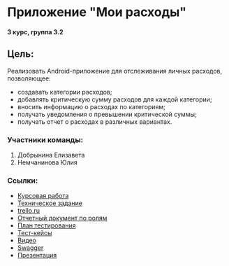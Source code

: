 # Приложение "Мои расходы"
#### 3 курс, группа 3.2
## Цель: 
Реализовать Android-приложение для отслеживания личных расходов, позволяющее:
- создавать категории расходов;
- добавлять критическую сумму расходов для каждой категории;
- вносить информацию о расходах по категориям;
- получать уведомления о превышении критической суммы;
- получать отчет о расходах в различных вариантах. 	 
### Участники команды:
1. Добрынина Елизавета
2. Немчанинова Юлия

### Ссылки:
- [Курсовая работа](https://github.com/liza-dobrynina/MyCosts/blob/master/Документация/Курсовая%20работа.docx)
- [Техническое задание](https://github.com/liza-dobrynina/MyCosts/blob/master/Документация/ТЗ.docx)
- [trello.ru](https://trello.com/b/iNYpPDFK/приложение-мои-расходы>)
- [Отчетный документ по ролям](https://github.com/liza-dobrynina/MyCosts/blob/master/Документация/Отчетный%20документ%20по%20ролям.docx)
- [План тестирования](https://github.com/liza-dobrynina/MyCosts/blob/master/Документация/План%20тестирования.docx)
- [Тест-кейсы](https://github.com/liza-dobrynina/MyCosts/blob/master/Документация/ТестКейсы.xlsx)
- [Видео](https://drive.google.com/open?id=1S2haa6A-gyx8zYf08Rgja4eaXWIopESe)
- [Swagger](http://157.230.20.13:5000/docs)
- [Презентация](https://github.com/liza-dobrynina/MyCosts/blob/master/Документация/Презентация.pptx)